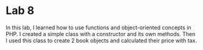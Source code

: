 # Lab 8
In this lab, I learned how to use functions and object-oriented concepts in PHP. I created a simple class with a constructor and its own methods. Then I used this class to create 2 book objects and calculated their price with tax. 